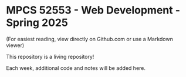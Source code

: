 # MPCS 52553 - Web Development - Spring 2025

(For easiest reading, view directly on Github.com or use a Markdown viewer)

This repository is a living repository!

Each week, additional code and notes will be added here.

